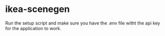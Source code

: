 # ikea-scenegen
Run the setup script and make sure you have the .env file witht the api key for the application to work.